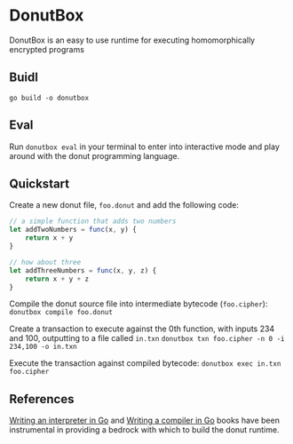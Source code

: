 # DonutBox
DonutBox is an easy to use runtime for executing homomorphically encrypted programs

## Buidl

`go build -o donutbox`

## Eval

Run `donutbox eval` in your terminal to enter into interactive mode and play around with the donut programming language.

## Quickstart

Create a new donut file, `foo.donut` and add the following code:

```js
// a simple function that adds two numbers
let addTwoNumbers = func(x, y) {
    return x + y
}

// how about three
let addThreeNumbers = func(x, y, z) {
    return x + y + z
}
```

Compile the donut source file into intermediate bytecode (`foo.cipher`):
`donutbox compile foo.donut`

Create a transaction to execute against the 0th function, with inputs 234 and 100, outputting to a file called `in.txn`
`donutbox txn foo.cipher -n 0 -i 234,100 -o in.txn`

Execute the transaction against compiled bytecode:
`donutbox exec in.txn foo.cipher`

## References
[Writing an interpreter in Go](https://interpreterbook.com) and [Writing a compiler in Go](https://compilerbook.com) books have been instrumental in providing a bedrock with which to build the donut runtime.

